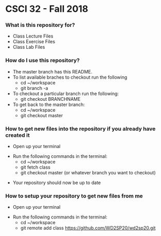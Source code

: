 # CSCI 32 - Fall 2018 #

### What is this repository for? ###

* Class Lecture Files
* Class Exercise Files
* Class Lab Files

### How do I use this repository? ###

+ The master branch has this README.
+ To list available braches to checkout run the following
    *  cd ~/workspace
    *  git branch -a
+ To checkout a particular branch run the following:
    *  git checkout BRANCHNAME
+ To get back to the master branch:
    *  cd ~/workspace
    *  git checkout master


### How to get new files into the repository if you already have created it ###

* Open up your terminal
+ Run the following commands in the terminal:
    * cd ~/workspace
    * git fetch class
    * git checkout master (or whatever branch you want to checkout)
- Your repository should now be up to date

### How to setup your repository to get new files from me ###
* Open up your terminal
+ Run the following commands in the terminal:
    * cd ~/workspace
    * git remote add class https://github.com/WD2SP20/wd2sp20.git